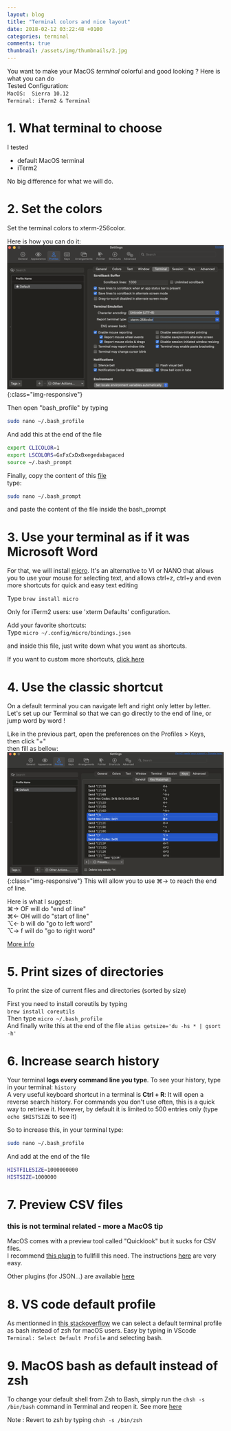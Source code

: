 ```yaml
---
layout: blog
title: "Terminal colors and nice layout"
date: 2018-02-12 03:22:48 +0100
categories: terminal
comments: true
thumbnail: /assets/img/thumbnails/2.jpg
---
```


You want to make your MacOS _terminal_ colorful and good looking ? Here is what you can do  
Tested Configuration:  
`MacOS:  Sierra 10.12`  
`Terminal: iTerm2 & Terminal`

# 1. What terminal to choose

I tested

- default MacOS terminal
- iTerm2

No big difference for what we will do.

# 2. Set the colors

Set the terminal colors to xterm-256color.

Here is how you can do it:  
![colors](/assets/img/terminal-colors.png){:class="img-responsive"}

Then open "bash_profile" by typing 
```bash 
sudo nano ~/.bash_profile
```
And add this at the end of the file
```bash
export CLICOLOR=1
export LSCOLORS=GxFxCxDxBxegedabagaced
source ~/.bash_prompt
```

Finally, copy the content of this [file][gist]  
type: 
```bash
sudo nano ~/.bash_prompt
```
  
and paste the content of the file inside the bash_prompt

# 3. Use your terminal as if it was Microsoft Word

For that, we will install [micro][micro]. It's an alternative to VI or NANO that allows you to use your mouse for selecting text, and allows ctrl+z, ctrl+y and even more shortcuts for quick and easy text editing

Type `brew install micro`

Only for iTerm2 users: use 'xterm Defaults' configuration.

Add your favorite shortcuts:  
Type `micro ~/.config/micro/bindings.json`

and inside this file, just write down what you want as shortcuts.

If you want to custom more shortcuts, [click here][shortcuts]

# 4. Use the classic shortcut

On a default terminal you can navigate left and right only letter by letter.  
Let's set up our Terminal so that we can go directly to the end of line, or jump word by word !

Like in the previous part, open the preferences on the Profiles > Keys,  
then click "+"  
then fill as bellow:  
![add a shortcut](/assets/img/keymap.png){:class="img-responsive"}
This will allow you to use ⌘→ to reach the end of line.

Here is what I suggest:  
⌘→ OF will do "end of line"  
⌘← OH will do "start of line"  
⌥← b will do "go to left word"  
⌥→ f will do "go to right word"


[More info](https://stackoverflow.com/questions/6205157/how-to-set-keyboard-shortcuts-to-jump-to-beginning-end-of-line)  


# 5. Print sizes of directories

To print the size of current files and directories (sorted by size)

First you need to install coreutils by typing  
`brew install coreutils`  
Then type `micro ~/.bash_profile`  
And finally write this at the end of the file `alias getsize='du -hs * | gsort -h'`

# 6. Increase search history

Your terminal **logs every command line you type**. To see your history, type in your terminal: `history`  
A very useful keyboard shortcut in a terminal is **Ctrl + R**: It will open a reverse search history. For commands you don't use often, this is a quick way to retrieve it. However, by default it is limited to 500 entries only (type ` echo $HISTSIZE` to see it)

So to increase this, in your terminal type:

```bash
sudo nano ~/.bash_profile
```

And add at the end of the file

```bash
HISTFILESIZE=1000000000
HISTSIZE=1000000
```

# 7. Preview CSV files

### this is not terminal related - more a MacOS tip

MacOS comes with a preview tool called "Quicklook" but it sucks for CSV files.  
I recommend [this plugin][plugin] to fullfill this need. The instructions [here][csv] are very easy.

Other plugins (for JSON...) are available [here][link]

[micro]: https://github.com/zyedidia/micro
[shortcuts]: https://github.com/zyedidia/micro/blob/master/runtime/help/keybindings.md
[gist]: https://gist.githubusercontent.com/guillim/1a000d46c178e22fa91256ab87570610/raw/febad47295b043b747c81a8b365a018f882b16f1/.bash_prompt
[plugin]: https://github.com/p2/quicklook-csv/releases/download/1.3/QuickLookCSV-1.3.dmg
[csv]: https://github.com/p2/quicklook-csv
[link]: http://www.quicklookplugins.com/


# 8. VS code default profile  
As mentionned in [this stackoverflow](https://stackoverflow.com/questions/44435697/change-the-default-terminal-in-visual-studio-code) we can select a default terminal profile as bash instead of zsh for macOS users. Easy by typing in VScode `Terminal: Select Default Profile` and selecting bash.  

# 9. MacOS bash as default instead of zsh  
To change your default shell from Zsh to Bash, simply run the `chsh -s /bin/bash` command in Terminal and reopen it. See more [here](https://www.howtogeek.com/444596/how-to-change-the-default-shell-to-bash-in-macos-catalina/#:~:text=Apple%20now%20uses%20Zsh%20as,in%20Terminal%20and%20reopen%20it.)  


Note : Revert to zsh by typing `chsh -s /bin/zsh`



